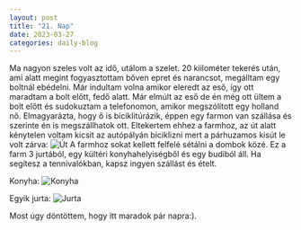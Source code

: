 ```yaml
---
layout: post
title: "21. Nap"
date: 2023-03-27
categories: daily-blog
---
```


Ma nagyon szeles volt az idő, utálom a szelet. 20 kiilométer tekerés után, ami alatt megint fogyasztottam bőven epret és narancsot, megálltam egy boltnál ebédelni. Már indultam volna amikor eleredt az eső, így ott maradtam a bolt előtt, fedő alatt. Már elmúlt az eső de én még ott ültem a bolt előtt és sudokuztam a telefonomon, amikor megszólított egy holland nő. Elmagyarázta, hogy ő is biciklitúrázik, éppen egy farmon van szállása és szerinte én is megszállhatok ott. 
Eltekertem ehhez a farmhoz, az út alatt kénytelen voltam kicsit az autópályán biciklizni mert a párhuzamos kisút le volt zárva: ![Út](/2day21ut.jpg)
A farmhoz sokat kellett felfelé sétálni a dombok közé. Ez a farm 3 jurtából, egy kültéri konyhahelyiségből és egy budiból áll. Ha segítesz a tennivalókban, kapsz ingyen szállást és ételt. 

Konyha: ![Konyha](/2day21konyha.jpg)

Egyik jurta: ![Jurta](/2day21jurta.jpg)

Most úgy döntöttem, hogy itt maradok pár napra:).

